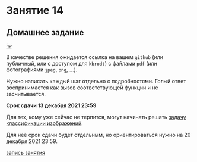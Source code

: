 # Занятие 14

## Домашнее задание

[`hw`](./hw.pdf)

В качестве решения ожидается ссылка на вашем `github` (или публичный, или с
доступом для `kbrodt`) с файлами `pdf` (или фотографиями `jpeg`, `png`, ...).

Нужно написать каждый шаг отдельно с подробностями. Голый ответ воспринимается
как вызов соответствующей функции и не засчитывается.

**Срок сдачи 13 декабря 2021 23:59**

Для тех, кому уже сейчас не терпится, могут начинать решать [задачу
классификации
изображений](https://www.kaggle.com/c/recursion-cellular-image-classification/overview).

Для неё срок сдачи будет отдельным, но ориентироваться нужно на 20 декабря 2021
23:59.

[запись занятия](https://disk.yandex.com/d/VWb195V7LCLXdw)
